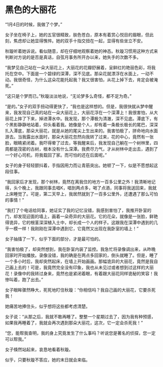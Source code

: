 # 黑色的大丽花

“1月4日的时候，我做了个梦。” 

女子坐在椅子上，她的五官很精致，肤色苍白，原本有着赏心悦目的眉眼，但此刻，焦虑却让她显得憔悴。她的双手十指交扭在一起，显得有些坐立不安。 

秋璇听着她诉说。看似随意，却在仔细地观察着她的神态。秋璇习惯用这种方式来判断对方说的是否是真话，自弦月事务所开办以来，她失手的次数不多。 

“我梦见自己站在一朵大丽花上，大丽花的花瓣舒展着，呈鲜红的艳丽色彩，将我托在空中。下面是一个碧绿的深潭，深不见底。那朵花就漂浮在水面上，一动不动。我很奇怪，为什么这朵花能托起我？我又很害怕，从花上掉下去，肯定会被淹死。” 

“这只是个梦而已。”秋璇淡淡地说，“无论梦多么奇怪，都不足为奇。” 

“是的。”女子的双手扭动得更快了，“我也是这样想的。但是，我很快就从梦中醒来，我发现自己真的站在一朵大丽花上，大丽花浮在一个深潭上！我很害怕，从大丽花上摔了下来，掉进潭水中。我发现，那个潭极为清澈，深不见底。潭底下，有个黑影静静地站着，仰头看着我。她像是个人，却有着一条极长极长的尾巴，深深扎入潭底，那朵大丽花，就是从她的尾尖上生出来的。我害怕极了，拼命地向水面游去。当我露出水面时，那朵大丽花忽然向我转了过来，花的中心，竟然有一张脸，眼睛紧闭着。我吓得晕了过去，等我醒来后，我发现自己躺在一个树林里，四周都是茂密的古树，根本没有什么深潭。我费尽力气，才从树林中走出去，遇到了一个好心司机，将我载回了家。而可怕的还在后面呢。” 

女子的身子轻轻颤抖着，手指因用力而让青筋突出。她顿了一下，似是不愿想起这段往事。 

“我回家后才发现，那个树林，竟然在离我住的地方一百多公里之外！我清晰地记得，头个晚上，我跟同事去唱K，唱到两点多，喝了点酒，同事将我送回来，我就上床睡觉了。可是，第二天早上，我居然就到了一百多公里外，还遭遇了那么可怕的事情！” 

“我打了个电话给同事，她证实了我的记忆没错，我感到害怕了，我推开卧室的门，却发现迎面的墙上，画着一朵奇异的大丽花。它的花朵，就像是一张脸，鲜艳得诡异，它的根茎深深植入土中，却长成一个人的样子。这跟我在深潭中遇到的几乎一模一样！我刚刚在深潭中遇到它，它竟然又出现在我卧室的墙上！” 

女子抽搐了一下，似乎下面的部分，才是最可怕的。 

“我害怕极了，却突然想到，我在卧室内装了监控。我急忙将录像调出来，从昨晚回家时开始播放。录像没错，我的确是在两点多回家的，倒头就睡了。但是，睡了一个多小时后，我却突然起床，在墙上开始画画。那幅诡异的大丽花，竟然是我自己画上去的！可是，我竟然完全没有印象，我也从未见过或者想到过这样的大丽花！录像中的我转过身来，竟然也是紧闭着眼，有着跟大丽花同样诡秘的笑容！我惨叫着，跑了出去。” 

女子眼眸骤然睁大，死死地盯住秋璇：“你相信吗？我自己画的大丽花，它要杀死我！ 

她痛苦地捧住头，似乎想将这些都考虑清楚。 

女子说：“从那之后，我就不敢再睡了。整整一个星期过去了，因为我有种预感，如果我再睡着了，我就会再次遇到那朵大丽花，这次，它一定会杀死我！” 

“您，能帮我查明，我的身上究竟发生了什么事吗？听说您是著名的侦探，您一定可以帮我。” 

女子倏然站起来，哀恳地看着秋璇。 

似乎，只要秋璇不答应，她的末日就会来临。
